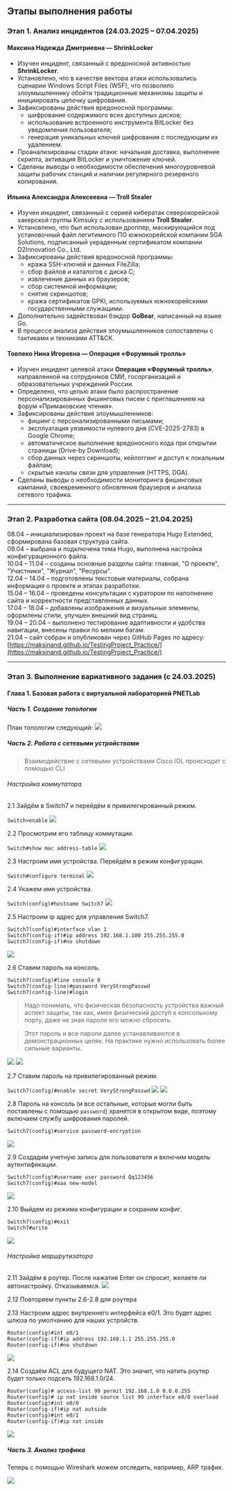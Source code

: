 ## Этапы выполнения работы

### Этап 1. Анализ инцидентов (24.03.2025 – 07.04.2025)

#### Максина Надежда Дмитриевна — ShrinkLocker

- Изучен инцидент, связанный с вредоносной активностью **ShrinkLocker**.  
- Установлено, что в качестве вектора атаки использовались сценарии Windows Script Files (WSF), что позволило злоумышленнику обойти традиционные механизмы защиты и инициировать цепочку шифрования.  
- Зафиксированы действия вредоносной программы:
  - шифрование содержимого всех доступных дисков;  
  - использование встроенного инструмента BitLocker без уведомления пользователя;  
  - генерация уникальных ключей шифрования с последующим их удалением.
- Проанализированы стадии атаки: начальная доставка, выполнение скрипта, активация BitLocker и уничтожение ключей.  
- Сделаны выводы о необходимости обеспечения многоуровневой защиты рабочих станций и наличии регулярного резервного копирования.

#### Ильина Александра Алексеевна — Troll Stealer

- Изучен инцидент, связанный с серией кибератак северокорейской хакерской группы Kimsuky с использованием **Troll Stealer**.  
- Установлено, что был использован дроппер, маскирующийся под установочный файл легитимного ПО южнокорейской компании SGA Solutions, подписанный украденным сертификатом компании D2Innovation Co., Ltd.  
- Зафиксированы действия вредоносной программы:
  - кража SSH-ключей и данных FileZilla;  
  - сбор файлов и каталогов с диска C;  
  - извлечение данных из браузеров;  
  - сбор системной информации;  
  - снятие скриншотов;  
  - кража сертификатов GPKI, используемых южнокорейскими государственными служащими.  
- Дополнительно задействован бэкдор **GoBear**, написанный на языке Go.  
- В процессе анализа действия злоумышленников сопоставлены с тактиками и техниками ATT&CK.

#### Товпеко Нина Игоревна — Операция «Форумный тролль»

- Изучен инцидент целевой атаки **Операция «Форумный тролль»**, направленной на сотрудников СМИ, госорганизаций и образовательных учреждений России.  
- Определено, что целью атаки было распространение персонализированных фишинговых писем с приглашением на форум «Примаковские чтения».  
- Зафиксированы действия злоумышленников:
  - фишинг с персонализированными письмами;  
  - эксплуатация уязвимости нулевого дня (CVE-2025-2783) в Google Chrome;  
  - автоматическое выполнение вредоносного кода при открытии страницы (Drive-by Download);  
  - сбор данных через скриншоты, кейлоггинг и доступ к локальным файлам;  
  - скрытые каналы связи для управления (HTTPS, DGA).  
- Сделаны выводы о необходимости мониторинга фишинговых кампаний, своевременного обновления браузеров и анализа сетевого трафика.

---

### Этап 2. Разработка сайта (08.04.2025 – 21.04.2025)

08.04 – инициализирован проект на базе генератора Hugo Extended, сформирована базовая структура сайта.  
09.04 – выбрана и подключена тема Hugo, выполнена настройка конфигурационного файла.  
10.04 – 11.04 – созданы основные разделы сайта: главная, "О проекте", "Участники", "Журнал", "Ресурсы".  
12.04 – 14.04 – подготовлены текстовые материалы, собрана информация о проекте и этапах разработки.  
15.04 – 16.04 – проведены консультации с куратором по наполнению сайта и корректности представленных данных.  
17.04 – 18.04 – добавлены изображения и визуальные элементы, оформлены стили, улучшен внешний вид страниц.  
19.04 – 20.04 – выполнено тестирование адаптивности и удобства навигации, внесены правки по мелким багам.  
21.04 – сайт собран и опубликован через GitHub Pages по адресу:  
[https://maksinand.github.io/TestingProject_Practice/](https://maksinand.github.io/TestingProject_Practice/)

---

### Этап 3. Выполнение вариативного задания (с 24.03.2025)

#### Глава 1. Базовая работа с виртуальной лабораторией PNETLab

##### Часть 1. Создание топологии

План топологии следующий:
![](./PNETLab/lab1_net.png)

##### Часть 2. Работа с сетевыми устройствами

> Взаимодействие с сетевыми устройствами Cisco IOL происходит с помощью CLI

###### Настройка коммутатора

2.1 Зайдём в Switch7 и перейдём в привилегированный режим.

`Switch>enable`
![](./PNETLab/lab1_2_1.png)

2.2 Просмотрим его таблицу коммутации.

`Switch#show mac address-table`
![](./PNETLab/lab1_2_2.png)

2.3 Настроим имя устройства. Перейдём в режим конфигурации.

`Switch#configure terminal`
![](./PNETLab/lab1_2_3.png)

2.4 Укажем имя устройства.

`Switch(config)#hostname Switch7`
![](./PNETLab/lab1_2_4.png)

2.5 Настроим ip адрес для управления Switch7.
```
Switch7(config)#interface vlan 1
Switch7(config-if)#ip address 192.168.1.100 255.255.255.0
Switch7(config-if)#no shutdown
```
![](./PNETLab/lab1_2_5.png)

2.6 Ставим пароль на консоль.
```
Switch7(config)#line console 0
Switch7(config-line)#password VeryStrongPasswd
Switch7(config-line)#login
```
> Надо понимать, что физическая безопасность устройства важный аспект защиты, так как, имея физический доступ к консольному порту, даже не зная пароля его можно сбросить. 

> Этот пароль и все пароли далее устанавливаются в демонстрационных целях. На практике нужно использовать более сильные варианты.

![](./PNETLab/lab1_2_6.png)
![](./PNETLab/lab1_2_6_.png)

2.7 Ставим пароль на привилегированный режим.

`Switch7(config)#enable secret VeryStrongPasswd`
![](./PNETLab/lab1_2_7.png)
![](./PNETLab/lab1_2_7_.png)

2.8 Пароль на консоль (и все остальные, которые могли быть поставлены с помощью `password`) хранятся в открытом виде, поэтому включаем службу шифрования паролей.

`Switch7(config)#service password-encryption`

![](./PNETLab/lab1_2_8.png)

2.9 Создадим учетную запись для пользователя и включим модель аутентификации.
```
Switch7(config)#username user password Qq123456
Switch7(config)#aaa new-model
```
![](./PNETLab/lab1_2_9.png)

2.10 Выйдем из режима конфигурации и сохраним конфиг.
```
Switch7(config)#exit
Switch7#write
```
![](./PNETLab/lab1_2_10.png)

###### Настройка маршрутизатора 

2.11 Зайдём в роутер. После нажатия Enter он спросит, желаете ли автонастройку. Отказываемся.
![](./PNETLab/lab1_2_11.png)

2.12 Повторяем пункты 2.6-2.8 для роутера

2.13 Настроим адрес внутреннего интерфейса е0/1. Это будет адрес шлюза по умолчанию для наших устройств.
```
Router(config)#int e0/1
Router(config-if)#ip address 192.168.1.1 255.255.255.0
Router(config-if)#no shutdown
```
![](./PNETLab/lab1_2_13.png)

2.14 Создаём ACL для будущего NAT. Это значит, что натить роутер будет только подсеть 192.168.1.0/24.
```
Router(config)# access-list 99 permit 192.168.1.0 0.0.0.255 
Router(config)# ip nat inside source list 99 interface e0/0 overload
Router(config)#int e0/0
Router(config-if)#ip nat outside
Router(config)#int e0/1
Router(config-if)#ip nat inside
```
![](./PNETLab/lab1_2_14.png)

##### Часть 3. Анализ трафика

Теперь с помощью Wireshark можем отследить, например, ARP трафик.

![](./PNETLab/lab1_3.png)

